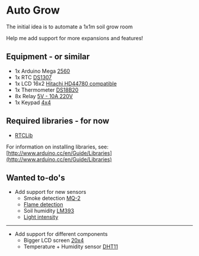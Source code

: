 # Auto Grow
The initial idea is to automate a 1x1m soil grow room

Help me add support for more expansions and features!

## Equipment - or  similar
- 1x Arduino Mega [2560](http://www.dx.com/p/improved-funduino-mega-2560-r3-module-compatible-w-official-arduino-mega-2560-r3-blue-black-256335)
- 1x RTC [DS1307](http://www.dx.com/p/rtc-v1-1-ds1307-real-time-clock-module-w-i2c-works-with-official-arduino-boards-316101)
- 1x LCD 16x2 [Hitachi HD44780 compatible](http://www.dx.com/p/16-x-2-character-lcd-display-module-with-blue-backlight-121356)
- 1x Thermometer [DS18B20](http://www.dx.com/p/waterproof-ds18b20-temperature-sensor-with-adapter-module-for-arduino-429959)
- 8x Relay [5V - 10A 220V](http://www.dx.com/p/5v-8-channel-relay-module-with-optocoupler-isolation-449504)
- 1x Keypad [4x4](http://www.dx.com/p/diy-4-x-4-16-key-numeric-keypad-black-149608)

## Required libraries - for now
- [RTCLib](https://github.com/adafruit/RTClib)

For information on installing libraries, see: [http://www.arduino.cc/en/Guide/Libraries](http://www.arduino.cc/en/Guide/Libraries)

## Wanted to-do's
- Add support for new sensors
  - Smoke detection [MQ-2](http://www.dx.com/p/mq-2-smoke-gas-sensor-v-1-3module-for-arduino-black-148609)
  - [Flame detection](http://www.dx.com/p/flame-sensor-for-arduino-red-302342)
  - Soil humidity [LM393](http://www.dx.com/p/produino-lm393-3-3-5v-soil-hygrometer-detection-module-soil-moisture-sensor-for-arduino-blue-290154)
  - [Light intensity](http://www.dx.com/p/digital-light-intensity-sensor-module-photo-resistor-photoresistor-for-arduino-uno-420031)
--------------------------------------
- Add support for different components
  - Bigger LCD screen [20x4](http://www.dx.com/p/open-smart-new-i2c-iic-lcd-2004-blue-display-module-for-arduino-443771)
  - Temperature + Humidity sensor [DHT11](http://www.dx.com/p/keyes-dht11-fr4-temperature-humidity-sensor-module-for-arduino-red-blue-300280)
